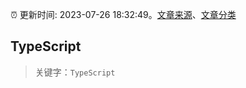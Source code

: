:alarm_clock: 更新时间: 2023-07-26 18:32:49。[文章来源](/README.md)、[文章分类](/TAGS.md)

## TypeScript


> 关键字：`TypeScript`




